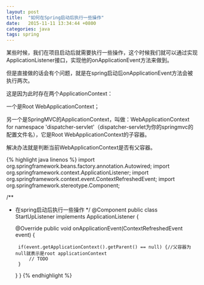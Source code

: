 ```yaml
---
layout: post
title:  "如何在Spring启动后执行一些操作"
date:   2015-11-11 13:34:44 +0800
categories: java
tags: spring
---
```

某些时候，我们在项目启动后就需要执行一些操作，这个时候我们就可以通过实现ApplicationListener接口，实现他的onApplicationEvent方法来做到。

但是直接做的话会有个问题，就是在spring启动后onApplicationEvent方法会被执行两次。

这是因为此时存在两个ApplicationContext：

一个是Root WebApplicationContext；

另一个是SpringMVC的ApplicationContext，叫做：WebApplicationContext for namespace 'dispatcher-servlet'（dispatcher-servlet为你的springmvc的配置文件名），它是Root WebApplicationContext的子容器。

解决办法就是判断当前WebApplicationContext是否有父容器。

{% highlight java linenos %}
import org.springframework.beans.factory.annotation.Autowired;
import org.springframework.context.ApplicationListener;
import org.springframework.context.event.ContextRefreshedEvent;
import org.springframework.stereotype.Component;

/**
 * 在spring启动后执行一些操作
 */
@Component
public class StartUpListener implements ApplicationListener<ContextRefreshedEvent> {

    @Override
    public void onApplicationEvent(ContextRefreshedEvent event) {

        if(event.getApplicationContext().getParent() == null) {//父容器为null就表示是root applicationContext
            // TODO
        }
    }
}
{% endhighlight %}